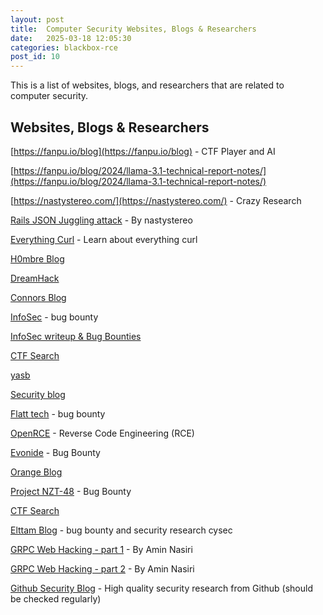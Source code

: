 ```yaml
---
layout: post
title:  Computer Security Websites, Blogs & Researchers
date:   2025-03-18 12:05:30
categories: blackbox-rce
post_id: 10
---
```


This is a list of websites, blogs, and researchers that are related to computer security.

## Websites, Blogs & Researchers

[https://fanpu.io/blog](https://fanpu.io/blog) - CTF Player and AI

[https://fanpu.io/blog/2024/llama-3.1-technical-report-notes/](https://fanpu.io/blog/2024/llama-3.1-technical-report-notes/)

[https://nastystereo.com/](https://nastystereo.com/) - Crazy Research

[Rails JSON Juggling attack](https://nastystereo.com/security/rails-_json-juggling-attack.html) - By nastystereo

[Everything Curl](https://everything.curl.dev/usingcurl/proxies/env.html) - Learn about everything curl

[H0mbre Blog](https://h0mbre.github.io/)

[DreamHack](https://dreamhack.io/)

[Connors Blog](https://connorjaydunn.github.io/)

[InfoSec](https://systemweakness.com) - bug bounty

[InfoSec writeup & Bug Bounties](https://infosecwriteups.com/how-to-find-bugs-in-the-microsoft-iis-page-120c2050b66f)

[CTF Search](https://ctfsearch.hackmap.win/)

[yasb](https://n0rdy.foo/posts/20250121/okta-bcrypt-lessons-for-better-apis/)

[Security blog](https://nzt-48.org/blog-posts)

[Flatt tech](https://flatt.tech/research/posts/clone2leak-your-git-credentials-belong-to-us/) - bug bounty

[OpenRCE](https://www.openrce.org/articles/full_view/28) - Reverse Code Engineering (RCE)

[Evonide](https://www.evonide.com/how-we-broke-php-hacked-pornhub-and-earned-20000-dollar/) - Bug Bounty

[Orange Blog](https://blog.orange.tw/?m=1)

[Project NZT-48](https://nzt-48.org/sql-injection-detection-optimization) - Bug Bounty

[CTF Search](https://ctfsearch.hackmap.win/)

[Elttam Blog](https://www.elttam.com/blog/rails-sqlite-gadget-rce/) - bug bounty and security research cysec

[GRPC Web Hacking - part 1](https://infosecwriteups.com/hacking-into-grpc-web-a54053757a45) - By Amin Nasiri

[GRPC Web Hacking - part 2](https://medium.com/@nxenon/hacking-into-grpc-web-part-2-f8540309e1e8) - By Amin Nasiri

[Github Security Blog](https://github.blog/security/) - High quality security research from Github (should be checked regularly)
